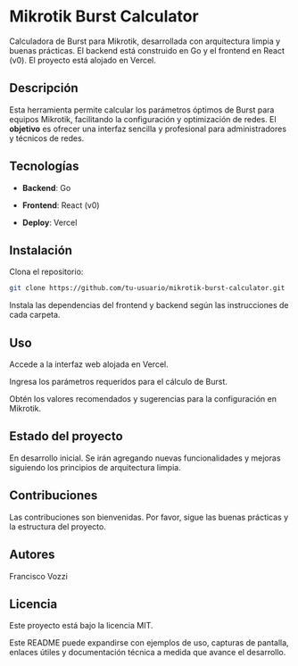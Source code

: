# Mikrotik Burst Calculator
Calculadora de Burst para Mikrotik, desarrollada con arquitectura limpia y buenas prácticas. El backend está construido en Go y el frontend en React (v0). El proyecto está alojado en Vercel.

## Descripción
Esta herramienta permite calcular los parámetros óptimos de Burst para equipos Mikrotik, facilitando la configuración y optimización de redes. El **objetivo** es ofrecer una interfaz sencilla y profesional para administradores y técnicos de redes.

## Tecnologías
+ **Backend**: Go

+ **Frontend**: React (v0)

+ **Deploy**: Vercel

## Instalación
Clona el repositorio:

```bash
git clone https://github.com/tu-usuario/mikrotik-burst-calculator.git
```
Instala las dependencias del frontend y backend según las instrucciones de cada carpeta.

## Uso
Accede a la interfaz web alojada en Vercel.

Ingresa los parámetros requeridos para el cálculo de Burst.

Obtén los valores recomendados y sugerencias para la configuración en Mikrotik.

## Estado del proyecto
En desarrollo inicial. Se irán agregando nuevas funcionalidades y mejoras siguiendo los principios de arquitectura limpia.

## Contribuciones
Las contribuciones son bienvenidas. Por favor, sigue las buenas prácticas y la estructura del proyecto.

## Autores
Francisco Vozzi

## Licencia
Este proyecto está bajo la licencia MIT.

Este README puede expandirse con ejemplos de uso, capturas de pantalla, enlaces útiles y documentación técnica a medida que avance el desarrollo.